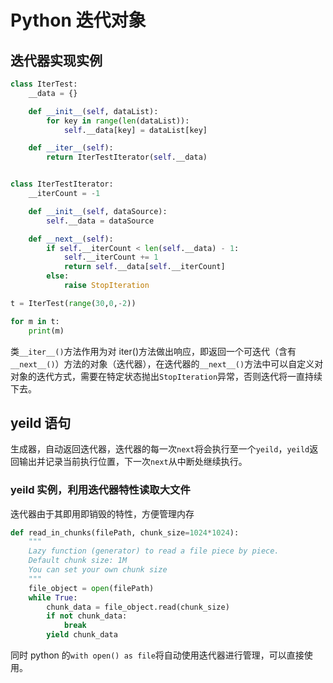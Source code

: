<!-- imageRoot:python -->

# Python 迭代对象

## 迭代器实现实例

```python
class IterTest:
    __data = {}

    def __init__(self, dataList):
        for key in range(len(dataList)):
            self.__data[key] = dataList[key]

    def __iter__(self):
        return IterTestIterator(self.__data)


class IterTestIterator:
    __iterCount = -1

    def __init__(self, dataSource):
        self.__data = dataSource

    def __next__(self):
        if self.__iterCount < len(self.__data) - 1:
            self.__iterCount += 1
            return self.__data[self.__iterCount]
        else:
            raise StopIteration

t = IterTest(range(30,0,-2))

for m in t:
    print(m)
```

类`__iter__()`方法作用为对 iter()方法做出响应，即返回一个可迭代（含有`__next__()`）方法的对象（迭代器），在迭代器的`__next__()`方法中可以自定义对对象的迭代方式，需要在特定状态抛出`StopIteration`异常，否则迭代将一直持续下去。

## yeild 语句

生成器，自动返回迭代器，迭代器的每一次`next`将会执行至一个`yeild`，`yeild`返回输出并记录当前执行位置，下一次`next`从中断处继续执行。

### yeild 实例，利用迭代器特性读取大文件

迭代器由于其即用即销毁的特性，方便管理内存

```python
def read_in_chunks(filePath, chunk_size=1024*1024):
    """
    Lazy function (generator) to read a file piece by piece.
    Default chunk size: 1M
    You can set your own chunk size
    """
    file_object = open(filePath)
    while True:
        chunk_data = file_object.read(chunk_size)
        if not chunk_data:
            break
        yield chunk_data
```

同时 python 的`with open() as file`将自动使用迭代器进行管理，可以直接使用。
